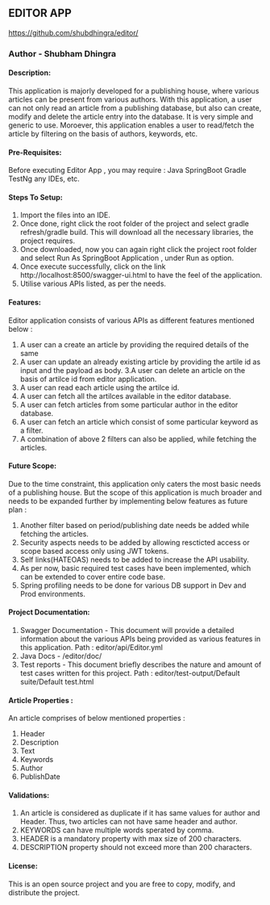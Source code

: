 ## EDITOR APP
https://github.com/shubdhingra/editor/
### Author - Shubham Dhingra

#### Description:
This application is majorly developed for a publishing house, where various articles can be present from various authors.
With this application, a user can not only read an article from a publishing database, but also can create, modify and delete the article entry into the database.
It is very simple and generic to use. Moroever, this application enables a user to read/fetch the article by filtering on the basis of authors, keywords, etc.

#### Pre-Requisites:
Before executing Editor App , you may require :
Java
SpringBoot
Gradle
TestNg
any IDEs, etc.

#### Steps To Setup:
1. Import the files into an IDE.
2. Once done, right click the root folder of the project and select gradle refresh/gradle build. This will download all the necessary libraries, the project requires.
3. Once downloaded, now you can again right click the project root folder and select Run As SpringBoot Application , under Run as option.
4. Once execute successfully, click on the link http://localhost:8500/swagger-ui.html to have the feel of the application.
5. Utilise various APIs listed, as per the needs.

#### Features:
Editor application consists of various APIs as different features mentioned below :
1.  A user can a create an article by providing the required details of the same
2. A user can update an already existing article by providing the artile id as input and the payload as body.
3.A user can delete an article on the basis of artilce id from editor application.
4. A user can read each article using the artilce id.
5.  A user can fetch all the artilces available in the editor database.
6. A user can fetch articles from some particular author in the editor database.
7. A user can fetch an article which consist of some particular keyword as a filter.
8. A combination of above 2 filters can also be applied, while fetching the articles.

#### Future Scope:
Due to the time constraint, this application only caters the most basic needs of a publishing house.
But the scope of this application is much broader and needs to be expanded further by implementing below features as future plan :
1.  Another filter based on period/publishing date needs be added while fetching the articles.
2. Security aspects needs to be added by allowing rescticted access or scope based access only using JWT tokens.
3. Self links(HATEOAS) needs to be added to increase the API usability.
4. As per now, basic required test cases have been implemented, which can be extended to cover entire code base.
5. Spring profiling needs to be done for various DB support in Dev and Prod environments.

#### Project Documentation:
1. Swagger Documentation - This document will provide a detailed information about the various APIs being provided as various features in  this application.
Path : editor/api/Editor.yml
2. Java Docs - /editor/doc/
3. Test reports - This document briefly describes the nature and amount of test cases written for this project.
Path : editor/test-output/Default suite/Default test.html

#### Article Properties :
An article comprises of below mentioned properties :
1. Header
2. Description
3. Text
4. Keywords
5. Author
6. PublishDate

#### Validations:
1. An article is considered as duplicate if it has same values for author and Header. 
   Thus, two articles can not have same header and author.
2. KEYWORDS can have multiple words sperated by comma.
3. HEADER is a mandatory property with max size of 200 characters.
4. DESCRIPTION property should not exceed more than 200 characters.

#### License:
This is an open source project and you are free to copy, modify, and distribute the project.
